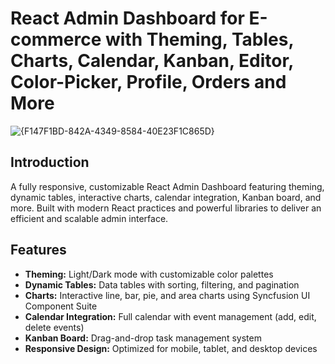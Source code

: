 # React Admin Dashboard for E-commerce with Theming, Tables, Charts, Calendar, Kanban, Editor, Color-Picker, Profile, Orders and More
![{F147F1BD-842A-4349-8584-40E23F1C865D}](https://github.com/user-attachments/assets/9d53da3c-862b-4eed-894d-63ae82ab5be0)

## Introduction
A fully responsive, customizable React Admin Dashboard featuring theming, dynamic tables, interactive charts, calendar integration, Kanban board, and more. Built with modern React practices and powerful libraries to deliver an efficient and scalable admin interface.

## Features

- **Theming:** Light/Dark mode with customizable color palettes
- **Dynamic Tables:** Data tables with sorting, filtering, and pagination
- **Charts:** Interactive line, bar, pie, and area charts using Syncfusion UI Component Suite
- **Calendar Integration:** Full calendar with event management (add, edit, delete events)
- **Kanban Board:** Drag-and-drop task management system
- **Responsive Design:** Optimized for mobile, tablet, and desktop devices

